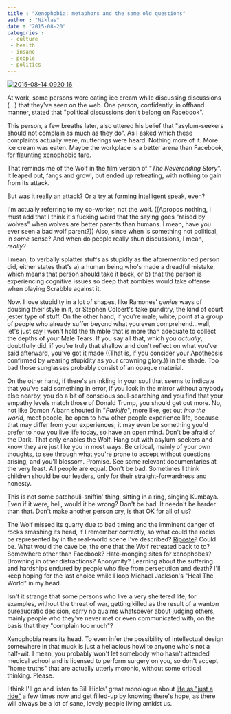 ```yaml
---
title : "Xenophobia: metaphors and the same old questions"
author : "Niklas"
date : "2015-08-20"
categories : 
 - culture
 - health
 - insane
 - people
 - politics
---
```


[![2015-08-14_0920_16](https://niklasblog.com/wp-content/2015-08-14_0920_16.png)](https://niklasblog.com/wp-content/2015-08-14_0920_16.png)

At work, some persons were eating ice cream while discussing discussions (...) that they've seen on the web. One person, confidently, in offhand manner, stated that "political discussions don't belong on Facebook".

This person, a few breaths later, also uttered his belief that "asylum-seekers should not complain as much as they do". As I asked which these complaints actually were, mutterings were heard. Nothing more of it. More ice cream was eaten. Maybe the workplace is a better arena than Facebook, for flaunting xenophobic fare.

That reminds me of the Wolf in the film version of "_The Neverending Story_". It leaped out, fangs and growl, but ended up retreating, with nothing to gain from its attack.

But was it really an attack? Or a try at forming intelligent speak, even?

I'm actually referring to my co-worker, not the wolf. ((Apropos nothing, I must add that I think it's fucking weird that the saying goes "raised by wolves" when wolves are better parents than humans. I mean, have you ever seen a bad wolf parent?)) Also, since when is something not political, in _some_ sense? And when do people really shun discussions, I mean, _really_?

I mean, to verbally splatter stuffs as stupidly as the aforementioned person did, either states that's a) a human being who's made a dreadful mistake, which means that person should take it back, or b) that the person is experiencing cognitive issues so deep that zombies would take offense when playing Scrabble against it.

Now. I love stupidity in a lot of shapes, like Ramones' _genius_ ways of dousing their style in it, or Stephen Colbert's fake punditry, the kind of court jester type of stuff. On the other hand, if you're male, white, point at a group of people who already suffer beyond what you even comprehend...well, let's just say I won't hold the thimble that is more than adequate to collect the depths of your Male Tears. If you say all that, which you _actually_, doubtfully did, if you're truly that shallow and don't reflect on what you've said afterward, you've got it made ((That is, if you consider your Apotheosis confirmed by wearing stupidity as your crowning glory.)) in the shade. Too bad those sunglasses probably consist of an opaque material.

On the other hand, if there's an inkling in your soul that seems to indicate that you've said something in error, if you look in the mirror without anybody else nearby, you do a bit of conscious soul-searching and you find that your empathy levels match those of Donald Trump, you should get out more. No, not like Damon Albarn shouted in "_Parklife_", more like, get out _into the world_, meet people, be open to how other people experience life, because that may differ from your experiences; it may even be something you'd prefer to how you live life today, so have an open mind. Don't be afraid of the Dark. That only enables the Wolf. Hang out with asylum-seekers and know they are just like you in most ways. Be critical, mainly of your own thoughts, to see through what you're prone to accept without questions arising, and you'll blossom. Promise. See some relevant documentaries at the very least. All people are equal. Don't be bad. Sometimes I think children should be our leaders, only for their straight-forwardness and honesty.

This is not some patchouli-sniffin' thing, sitting in a ring, singing Kumbaya. Even if it were, hell, would it be wrong? Don't be bad. It needn't be harder than that. Don't make another person cry, is that OK for all of us?

The Wolf missed its quarry due to bad timing and the imminent danger of rocks smashing its head, if I remember correctly, so what could the rocks be represented by in the real-world scene I've described? [Riposte](http://www.merriam-webster.com/dictionary/riposte)? Could be. What would the cave be, the one that the Wolf retreated back to to? Somewhere other than Facebook? Hate-monging sites for xenophobes? Drowning in other distractions? Anonymity? Learning about the suffering and hardships endured by people who flee from persecution and death? I'll keep hoping for the last choice while I loop Michael Jackson's "Heal The World" in my head.

Isn't it strange that some persons who live a very sheltered life, for examples, without the threat of war, getting killed as the result of a wanton bureaucratic decision, carry no qualms whatsoever about judging others, mainly people who they've never met or even communicated with, on the basis that they "complain too much"?

Xenophobia rears its head. To even infer the possibility of intellectual design somewhere in that muck is just a hellacious howl to anyone who's not a half-wit. I mean, you probably won't let somebody who hasn't attended medical school and is licensed to perform surgery on you, so don't accept "home truths" that are actually utterly moronic, without some critical thinking. Please.

I think I'll go and listen to Bill Hicks' great monologue about [life as "just a ride"](https://www.youtube.com/watch?v=KgzQuE1pR1w) a few times now and get filled-up by knowing there's hope, as there will always be a lot of sane, lovely people living amidst us.
